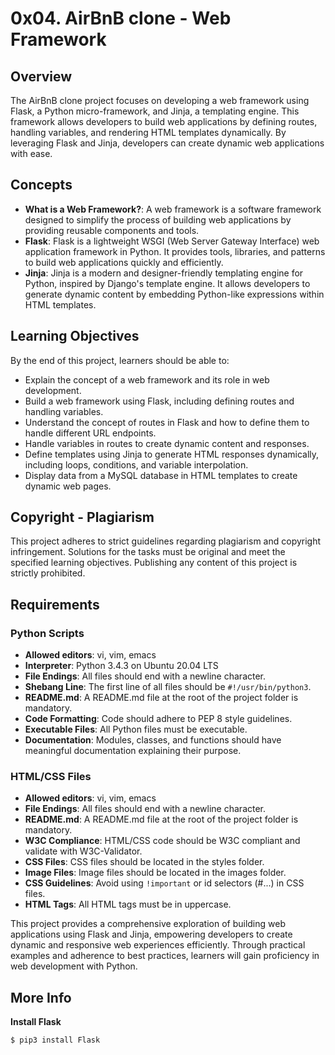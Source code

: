 # 0x04. AirBnB clone - Web Framework

## Overview

The AirBnB clone project focuses on developing a web framework using Flask, a Python micro-framework, and Jinja, a templating engine. This framework allows developers to build web applications by defining routes, handling variables, and rendering HTML templates dynamically. By leveraging Flask and Jinja, developers can create dynamic web applications with ease.

## Concepts

-   **What is a Web Framework?**: A web framework is a software framework designed to simplify the process of building web applications by providing reusable components and tools.
-   **Flask**: Flask is a lightweight WSGI (Web Server Gateway Interface) web application framework in Python. It provides tools, libraries, and patterns to build web applications quickly and efficiently.
-   **Jinja**: Jinja is a modern and designer-friendly templating engine for Python, inspired by Django's template engine. It allows developers to generate dynamic content by embedding Python-like expressions within HTML templates.

## Learning Objectives

By the end of this project, learners should be able to:

-   Explain the concept of a web framework and its role in web development.
-   Build a web framework using Flask, including defining routes and handling variables.
-   Understand the concept of routes in Flask and how to define them to handle different URL endpoints.
-   Handle variables in routes to create dynamic content and responses.
-   Define templates using Jinja to generate HTML responses dynamically, including loops, conditions, and variable interpolation.
-   Display data from a MySQL database in HTML templates to create dynamic web pages.

## Copyright - Plagiarism

This project adheres to strict guidelines regarding plagiarism and copyright infringement. Solutions for the tasks must be original and meet the specified learning objectives. Publishing any content of this project is strictly prohibited.

## Requirements

### Python Scripts

-   **Allowed editors**: vi, vim, emacs
-   **Interpreter**: Python 3.4.3 on Ubuntu 20.04 LTS
-   **File Endings**: All files should end with a newline character.
-   **Shebang Line**: The first line of all files should be `#!/usr/bin/python3`.
-   **README.md**: A README.md file at the root of the project folder is mandatory.
-   **Code Formatting**: Code should adhere to PEP 8 style guidelines.
-   **Executable Files**: All Python files must be executable.
-   **Documentation**: Modules, classes, and functions should have meaningful documentation explaining their purpose.

### HTML/CSS Files

-   **Allowed editors**: vi, vim, emacs
-   **File Endings**: All files should end with a newline character.
-   **README.md**: A README.md file at the root of the project folder is mandatory.
-   **W3C Compliance**: HTML/CSS code should be W3C compliant and validate with W3C-Validator.
-   **CSS Files**: CSS files should be located in the styles folder.
-   **Image Files**: Image files should be located in the images folder.
-   **CSS Guidelines**: Avoid using `!important` or id selectors (#...) in CSS files.
-   **HTML Tags**: All HTML tags must be in uppercase.

This project provides a comprehensive exploration of building web applications using Flask and Jinja, empowering developers to create dynamic and responsive web experiences efficiently. Through practical examples and adherence to best practices, learners will gain proficiency in web development with Python.

## More Info
**Install Flask**
```
$ pip3 install Flask

```
